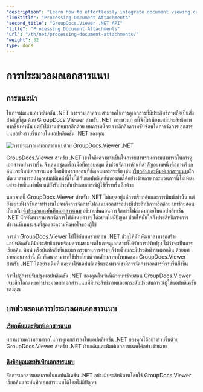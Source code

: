 ```yaml
---
"description": "Learn how to effortlessly integrate document viewing capabilities into your .NET applications using GroupDocs.Viewer. Manage document attachments efficiently."
"linktitle": "Processing Document Attachments"
"second_title": "GroupDocs.Viewer .NET API"
"title": "Processing Document Attachments"
"url": "/th/net/processing-document-attachments/"
"weight": 32
type: docs
---
```

# การประมวลผลเอกสารแนบ

## การแนะนำ

ในการพัฒนาแอปพลิเคชัน .NET การรวมเอาความสามารถในการดูเอกสารที่มีประสิทธิภาพถือเป็นสิ่งสำคัญที่สุด ด้วย GroupDocs.Viewer สำหรับ .NET กระบวนการนี้จึงไม่เพียงแต่มีประสิทธิภาพมากขึ้นเท่านั้น แต่ยังใช้งานง่ายมากอีกด้วย บทความนี้จะเจาะลึกถึงความซับซ้อนในการจัดการเอกสารแนบอย่างราบรื่นภายในแอปพลิเคชัน .NET ของคุณ

![การประมวลผลเอกสารแนบด้วย GroupDocs.Viewer .NET](/viewer/processing-document-attachments/image.png)

GroupDocs.Viewer สำหรับ .NET เข้าใจถึงความจำเป็นในการผสานรวมความสามารถในการดูเอกสารอย่างราบรื่น จึงเสนอชุดเครื่องมือที่ครอบคลุม ซึ่งช่วยจัดการด้านที่สำคัญอย่างหนึ่งคือการเรียกค้นและพิมพ์เอกสารแนบ โดยมีบทช่วยสอนที่ชัดเจนและกระชับ เช่น [เรียกค้นและพิมพ์เอกสารแนบ](./retrieve-and-print-attachments/)นักพัฒนาสามารถนำคุณสมบัติเหล่านี้ไปใช้กับแอปพลิเคชันของตนได้อย่างง่ายดาย กระบวนการนี้ไม่เพียงแต่จะง่ายขึ้นเท่านั้น แต่ยังรับประกันประสบการณ์ผู้ใช้ที่ราบรื่นอีกด้วย

นอกจากนี้ GroupDocs.Viewer สำหรับ .NET ไม่หยุดอยู่แค่การเรียกค้นและการพิมพ์เท่านั้น แต่ยังขยายฟังก์ชันการทำงานไปจนถึงการจัดการไฟล์แนบเอกสารอย่างมีประสิทธิภาพอีกด้วย บทช่วยสอนเกี่ยวกับ [ดึงข้อมูลและบันทึกเอกสารแนบ](./retrieve-and-save-attachments/) อธิบายขั้นตอนการจัดการไฟล์แนบภายในแอปพลิเคชัน .NET นักพัฒนาสามารถจัดการไฟล์แนบต่างๆ ได้อย่างไม่มีปัญหา ช่วยให้มั่นใจถึงประสิทธิภาพการทำงานที่เหมาะสมที่สุดและความพึงพอใจของผู้ใช้

การนำ GroupDocs.Viewer ไปใช้กับบทช่วยสอน .NET ช่วยให้นักพัฒนาสามารถสร้างแอปพลิเคชันที่มีประสิทธิภาพพร้อมความสามารถในการดูเอกสารที่ได้รับการปรับปรุง ไม่ว่าจะเป็นการเรียกค้น พิมพ์ หรือบันทึกสิ่งที่แนบมา กระบวนการต่างๆ ก็ง่ายขึ้นและมีประสิทธิภาพมากขึ้น ด้วยบทช่วยสอนเหล่านี้ นักพัฒนาสามารถใช้ประโยชน์จากศักยภาพทั้งหมดของ GroupDocs.Viewer สำหรับ .NET ได้อย่างเต็มที่ และทำให้แอปพลิเคชันของพวกเขามีการจัดการเอกสารที่ราบรื่นยิ่งขึ้น

ก้าวไปสู่การปรับปรุงแอปพลิเคชัน .NET ของคุณในวันนี้ด้วยบทช่วยสอน GroupDocs.Viewer เจาะลึกโลกแห่งการประมวลผลเอกสารแนบที่มีประสิทธิภาพและยกระดับประสบการณ์ผู้ใช้แอปพลิเคชันของคุณ

## บทช่วยสอนการประมวลผลเอกสารแนบ
### [เรียกค้นและพิมพ์เอกสารแนบ](./retrieve-and-print-attachments/)
ผสานรวมความสามารถในการดูเอกสารลงในแอปพลิเคชัน .NET ของคุณได้อย่างราบรื่นด้วย GroupDocs.Viewer สำหรับ .NET เรียกค้นและพิมพ์เอกสารแนบได้อย่างง่ายดาย
### [ดึงข้อมูลและบันทึกเอกสารแนบ](./retrieve-and-save-attachments/)
จัดการเอกสารแนบภายในแอปพลิเคชัน .NET อย่างมีประสิทธิภาพโดยใช้ GroupDocs.Viewer เรียกค้นและบันทึกเอกสารแนบได้โดยไม่มีปัญหา